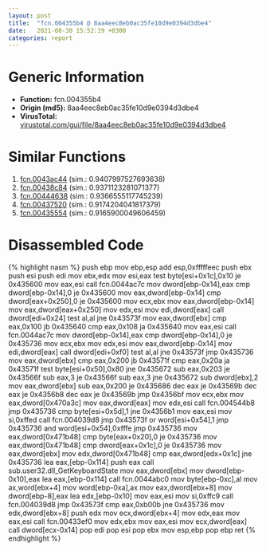 ```yaml
---
layout: post
title:  "fcn.004355b4 @ 8aa4eec8eb0ac35fe10d9e0394d3dbe4"
date:   2021-08-30 15:52:19 +0300
categories: report
---
```


# Generic Information
- **Function:** fcn.004355b4
- **Origin (md5):** 8aa4eec8eb0ac35fe10d9e0394d3dbe4
- **VirusTotal:** [virustotal.com/gui/file/8aa4eec8eb0ac35fe10d9e0394d3dbe4][virustotal_ref]



# Similar Functions

1. [fcn.0043ac44][similar_1_ref] (sim.: 0.9407997527693638)
2. [fcn.00438c84][similar_2_ref] (sim.: 0.9371123281071377)
3. [fcn.00444638][similar_3_ref] (sim.: 0.9366555117745239)
4. [fcn.00437520][similar_4_ref] (sim.: 0.9174204041817379)
5. [fcn.00435554][similar_5_ref] (sim.: 0.9165900049606459)


# Disassembled Code

{% highlight nasm %}
push ebp
mov ebp,esp
add esp,0xfffffeec
push ebx
push esi
push edi
mov ebx,edx
mov esi,eax
test byte[esi+0x1c],0x10
je 0x435600
mov eax,esi
call fcn.0044ac7c
mov dword[ebp-0x14],eax
cmp dword[ebp-0x14],0
je 0x435600
mov eax,dword[ebp-0x14]
cmp dword[eax+0x250],0
je 0x435600
mov ecx,ebx
mov eax,dword[ebp-0x14]
mov eax,dword[eax+0x250]
mov edx,esi
mov edi,dword[eax]
call dword[edi+0x24]
test al,al
jne 0x43573f
mov eax,dword[ebx]
cmp eax,0x100
jb 0x435640
cmp eax,0x108
ja 0x435640
mov eax,esi
call fcn.0044ac7c
mov dword[ebp-0x14],eax
cmp dword[ebp-0x14],0
je 0x435736
mov ecx,ebx
mov edx,esi
mov eax,dword[ebp-0x14]
mov edi,dword[eax]
call dword[edi+0xf0]
test al,al
jne 0x43573f
jmp 0x435736
mov eax,dword[ebx]
cmp eax,0x200
jb 0x43571f
cmp eax,0x20a
ja 0x43571f
test byte[esi+0x50],0x80
jne 0x435672
sub eax,0x203
je 0x43566f
sub eax,3
je 0x43566f
sub eax,3
jne 0x435672
sub dword[ebx],2
mov eax,dword[ebx]
sub eax,0x200
je 0x435686
dec eax
je 0x43569b
dec eax
je 0x4356b8
dec eax
je 0x43569b
jmp 0x4356bf
mov ecx,ebx
mov eax,dword[0x470a3c]
mov eax,dword[eax]
mov edx,esi
call fcn.004544b8
jmp 0x435736
cmp byte[esi+0x5d],1
jne 0x4356b1
mov eax,esi
mov si,0xffed
call fcn.004039d8
jmp 0x43573f
or word[esi+0x54],1
jmp 0x435736
and word[esi+0x54],0xfffe
jmp 0x435736
mov eax,dword[0x471b48]
cmp byte[eax+0x20],0
je 0x435736
mov eax,dword[0x471b48]
cmp dword[eax+0x1c],0
je 0x435736
mov eax,dword[ebx]
mov edx,dword[0x471b48]
cmp eax,dword[edx+0x1c]
jne 0x435736
lea eax,[ebp-0x114]
push eax
call sub.user32.dll_GetKeyboardState
mov eax,dword[ebx]
mov dword[ebp-0x10],eax
lea eax,[ebp-0x114]
call fcn.0044abc0
mov byte[ebp-0xc],al
mov ax,word[ebx+4]
mov word[ebp-0xa],ax
mov eax,dword[ebx+8]
mov dword[ebp-8],eax
lea edx,[ebp-0x10]
mov eax,esi
mov si,0xffc9
call fcn.004039d8
jmp 0x43573f
cmp eax,0xb00b
jne 0x435736
mov edx,dword[ebx+8]
push edx
mov ecx,dword[ebx+4]
mov edx,eax
mov eax,esi
call fcn.00433ef0
mov edx,ebx
mov eax,esi
mov ecx,dword[eax]
call dword[ecx-0x14]
pop edi
pop esi
pop ebx
mov esp,ebp
pop ebp
ret 
{% endhighlight %}


[similar_1_ref]: /report/fcn.0043ac44@27f3ad32e2eddc62e5434f19748fa0be
[similar_2_ref]: /report/fcn.00438c84@2ba145d6678d721baeb8d825fab7c600
[similar_3_ref]: /report/fcn.00444638@6635b2bf1f4673ef3a7d242a02608d58
[similar_4_ref]: /report/fcn.00437520@27f3ad32e2eddc62e5434f19748fa0be
[similar_5_ref]: /report/fcn.00435554@2ba145d6678d721baeb8d825fab7c600
[virustotal_ref]: https://www.virustotal.com/gui/file/8aa4eec8eb0ac35fe10d9e0394d3dbe4
